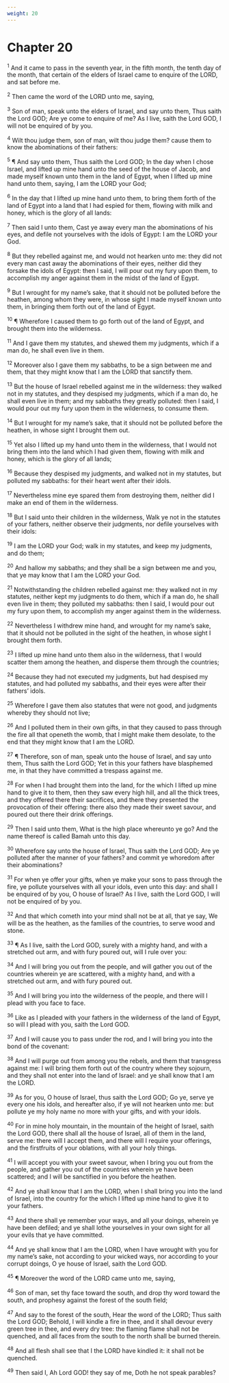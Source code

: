 ```yaml
---
weight: 20
---
```


# Chapter 20

<sup>1</sup> And it came to pass in the seventh year, in the fifth month, the tenth day of the month, that certain of the elders of Israel came to enquire of the LORD, and sat before me. 

<sup>2</sup> Then came the word of the LORD unto me, saying, 

<sup>3</sup> Son of man, speak unto the elders of Israel, and say unto them, Thus saith the Lord GOD; Are ye come to enquire of me? As I live, saith the Lord GOD, I will not be enquired of by you. 

<sup>4</sup> Wilt thou judge them, son of man, wilt thou judge them? cause them to know the abominations of their fathers: 

<sup>5</sup> ¶ And say unto them, Thus saith the Lord GOD; In the day when I chose Israel, and lifted up mine hand unto the seed of the house of Jacob, and made myself known unto them in the land of Egypt, when I lifted up mine hand unto them, saying, I am the LORD your God; 

<sup>6</sup> In the day that I lifted up mine hand unto them, to bring them forth of the land of Egypt into a land that I had espied for them, flowing with milk and honey, which is the glory of all lands: 

<sup>7</sup> Then said I unto them, Cast ye away every man the abominations of his eyes, and defile not yourselves with the idols of Egypt: I am the LORD your God. 

<sup>8</sup> But they rebelled against me, and would not hearken unto me: they did not every man cast away the abominations of their eyes, neither did they forsake the idols of Egypt: then I said, I will pour out my fury upon them, to accomplish my anger against them in the midst of the land of Egypt. 

<sup>9</sup> But I wrought for my name’s sake, that it should not be polluted before the heathen, among whom they were, in whose sight I made myself known unto them, in bringing them forth out of the land of Egypt. 

<sup>10</sup> ¶ Wherefore I caused them to go forth out of the land of Egypt, and brought them into the wilderness. 

<sup>11</sup> And I gave them my statutes, and shewed them my judgments, which if a man do, he shall even live in them. 

<sup>12</sup> Moreover also I gave them my sabbaths, to be a sign between me and them, that they might know that I am the LORD that sanctify them. 

<sup>13</sup> But the house of Israel rebelled against me in the wilderness: they walked not in my statutes, and they despised my judgments, which if a man do, he shall even live in them; and my sabbaths they greatly polluted: then I said, I would pour out my fury upon them in the wilderness, to consume them. 

<sup>14</sup> But I wrought for my name’s sake, that it should not be polluted before the heathen, in whose sight I brought them out. 

<sup>15</sup> Yet also I lifted up my hand unto them in the wilderness, that I would not bring them into the land which I had given them, flowing with milk and honey, which is the glory of all lands; 

<sup>16</sup> Because they despised my judgments, and walked not in my statutes, but polluted my sabbaths: for their heart went after their idols. 

<sup>17</sup> Nevertheless mine eye spared them from destroying them, neither did I make an end of them in the wilderness. 

<sup>18</sup> But I said unto their children in the wilderness, Walk ye not in the statutes of your fathers, neither observe their judgments, nor defile yourselves with their idols: 

<sup>19</sup> I am the LORD your God; walk in my statutes, and keep my judgments, and do them; 

<sup>20</sup> And hallow my sabbaths; and they shall be a sign between me and you, that ye may know that I am the LORD your God. 

<sup>21</sup> Notwithstanding the children rebelled against me: they walked not in my statutes, neither kept my judgments to do them, which if a man do, he shall even live in them; they polluted my sabbaths: then I said, I would pour out my fury upon them, to accomplish my anger against them in the wilderness. 

<sup>22</sup> Nevertheless I withdrew mine hand, and wrought for my name’s sake, that it should not be polluted in the sight of the heathen, in whose sight I brought them forth. 

<sup>23</sup> I lifted up mine hand unto them also in the wilderness, that I would scatter them among the heathen, and disperse them through the countries; 

<sup>24</sup> Because they had not executed my judgments, but had despised my statutes, and had polluted my sabbaths, and their eyes were after their fathers’ idols. 

<sup>25</sup> Wherefore I gave them also statutes that were not good, and judgments whereby they should not live; 

<sup>26</sup> And I polluted them in their own gifts, in that they caused to pass through the fire all that openeth the womb, that I might make them desolate, to the end that they might know that I am the LORD. 

<sup>27</sup> ¶ Therefore, son of man, speak unto the house of Israel, and say unto them, Thus saith the Lord GOD; Yet in this your fathers have blasphemed me, in that they have committed a trespass against me. 

<sup>28</sup> For when I had brought them into the land, for the which I lifted up mine hand to give it to them, then they saw every high hill, and all the thick trees, and they offered there their sacrifices, and there they presented the provocation of their offering: there also they made their sweet savour, and poured out there their drink offerings. 

<sup>29</sup> Then I said unto them, What is the high place whereunto ye go? And the name thereof is called Bamah unto this day. 

<sup>30</sup> Wherefore say unto the house of Israel, Thus saith the Lord GOD; Are ye polluted after the manner of your fathers? and commit ye whoredom after their abominations? 

<sup>31</sup> For when ye offer your gifts, when ye make your sons to pass through the fire, ye pollute yourselves with all your idols, even unto this day: and shall I be enquired of by you, O house of Israel? As I live, saith the Lord GOD, I will not be enquired of by you. 

<sup>32</sup> And that which cometh into your mind shall not be at all, that ye say, We will be as the heathen, as the families of the countries, to serve wood and stone. 

<sup>33</sup> ¶ As I live, saith the Lord GOD, surely with a mighty hand, and with a stretched out arm, and with fury poured out, will I rule over you: 

<sup>34</sup> And I will bring you out from the people, and will gather you out of the countries wherein ye are scattered, with a mighty hand, and with a stretched out arm, and with fury poured out. 

<sup>35</sup> And I will bring you into the wilderness of the people, and there will I plead with you face to face. 

<sup>36</sup> Like as I pleaded with your fathers in the wilderness of the land of Egypt, so will I plead with you, saith the Lord GOD. 

<sup>37</sup> And I will cause you to pass under the rod, and I will bring you into the bond of the covenant: 

<sup>38</sup> And I will purge out from among you the rebels, and them that transgress against me: I will bring them forth out of the country where they sojourn, and they shall not enter into the land of Israel: and ye shall know that I am the LORD. 

<sup>39</sup> As for you, O house of Israel, thus saith the Lord GOD; Go ye, serve ye every one his idols, and hereafter also, if ye will not hearken unto me: but pollute ye my holy name no more with your gifts, and with your idols. 

<sup>40</sup> For in mine holy mountain, in the mountain of the height of Israel, saith the Lord GOD, there shall all the house of Israel, all of them in the land, serve me: there will I accept them, and there will I require your offerings, and the firstfruits of your oblations, with all your holy things. 

<sup>41</sup> I will accept you with your sweet savour, when I bring you out from the people, and gather you out of the countries wherein ye have been scattered; and I will be sanctified in you before the heathen. 

<sup>42</sup> And ye shall know that I am the LORD, when I shall bring you into the land of Israel, into the country for the which I lifted up mine hand to give it to your fathers. 

<sup>43</sup> And there shall ye remember your ways, and all your doings, wherein ye have been defiled; and ye shall lothe yourselves in your own sight for all your evils that ye have committed. 

<sup>44</sup> And ye shall know that I am the LORD, when I have wrought with you for my name’s sake, not according to your wicked ways, nor according to your corrupt doings, O ye house of Israel, saith the Lord GOD. 

<sup>45</sup> ¶ Moreover the word of the LORD came unto me, saying, 

<sup>46</sup> Son of man, set thy face toward the south, and drop thy word toward the south, and prophesy against the forest of the south field; 

<sup>47</sup> And say to the forest of the south, Hear the word of the LORD; Thus saith the Lord GOD; Behold, I will kindle a fire in thee, and it shall devour every green tree in thee, and every dry tree: the flaming flame shall not be quenched, and all faces from the south to the north shall be burned therein. 

<sup>48</sup> And all flesh shall see that I the LORD have kindled it: it shall not be quenched. 

<sup>49</sup> Then said I, Ah Lord GOD! they say of me, Doth he not speak parables? 


